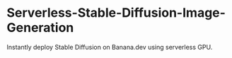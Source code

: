 # Serverless-Stable-Diffusion-Image-Generation
Instantly deploy Stable Diffusion on Banana.dev using serverless GPU.
